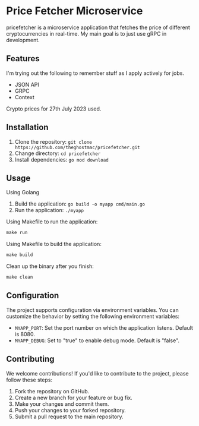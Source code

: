 # Price Fetcher Microservice
pricefetcher is a microservice application that fetches the price of different cryptocurrencies in real-time. 
My main goal is to just use gRPC in development.

## Features
I'm trying out the following to remember stuff as I apply actively for jobs.
- JSON API
- GRPC
- Context

Crypto prices for 27th July 2023 used.

## Installation

1. Clone the repository: `git clone https://github.com/theghostmac/pricefetcher.git`
2. Change directory: `cd pricefetcher`
3. Install dependencies: `go mod download`

## Usage
Using Golang
1. Build the application: `go build -o myapp cmd/main.go`
2. Run the application: `./myapp`


Using Makefile to run the application:
```makefile
make run
```
Using Makefile to build the application:
```makefile
make build
```
Clean up the binary after you finish:
```makefile
make clean
```

## Configuration

The project supports configuration via environment variables. You can customize the behavior by setting the following environment variables:

- `MYAPP_PORT`: Set the port number on which the application listens. Default is 8080.
- `MYAPP_DEBUG`: Set to "true" to enable debug mode. Default is "false".

## Contributing

We welcome contributions! If you'd like to contribute to the project, please follow these steps:

1. Fork the repository on GitHub.
2. Create a new branch for your feature or bug fix.
3. Make your changes and commit them.
4. Push your changes to your forked repository.
5. Submit a pull request to the main repository.

